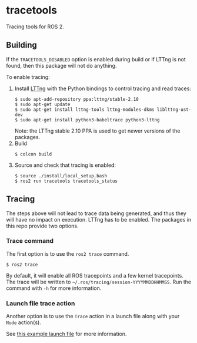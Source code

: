 # tracetools

Tracing tools for ROS 2.

## Building

If the `TRACETOOLS_DISABLED` option is enabled during build or if LTTng is not found, then this package will not do anything.

To enable tracing:

1. Install [LTTng](https://lttng.org/docs/#doc-ubuntu) with the Python bindings to control tracing and read traces:
    ```
    $ sudo apt-add-repository ppa:lttng/stable-2.10
    $ sudo apt-get update
    $ sudo apt-get install lttng-tools lttng-modules-dkms liblttng-ust-dev
    $ sudo apt-get install python3-babeltrace python3-lttng
    ```
    Note: the LTTng stable 2.10 PPA is used to get newer versions of the packages.
2. Build
    ```
    $ colcon build
    ```
3. Source and check that tracing is enabled:
    ```
    $ source ./install/local_setup.bash
    $ ros2 run tracetools tracetools_status
    ```

## Tracing

The steps above will not lead to trace data being generated, and thus they will have no impact on execution. LTTng has to be enabled. The packages in this repo provide two options.

### Trace command

The first option is to use the `ros2 trace` command.

```
$ ros2 trace
```

By default, it will enable all ROS tracepoints and a few kernel tracepoints. The trace will be written to `~/.ros/tracing/session-YYYYMMDDHHMMSS`. Run the command with `-h` for more information.

### Launch file trace action

Another option is to use the `Trace` action in a launch file along with your `Node` action(s).

See [this example launch file](./tracetools_launch/launch/example.launch.py) for more information.
